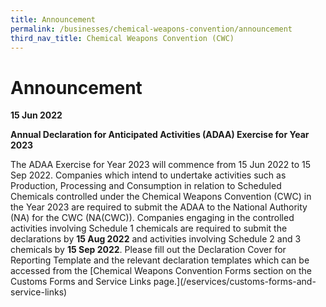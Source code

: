 ```yaml
---
title: Announcement
permalink: /businesses/chemical-weapons-convention/announcement
third_nav_title: Chemical Weapons Convention (CWC)
---
```

# Announcement 

**15 Jun 2022**

**Annual Declaration for Anticipated Activities (ADAA) Exercise for Year 2023**

The ADAA Exercise for Year 2023 will commence from 15 Jun 2022 to 15 Sep 2022. Companies which intend to undertake activities such as Production, Processing and Consumption in relation to Scheduled Chemicals controlled under the Chemical Weapons Convention (CWC) in the Year 2023 are required to submit the ADAA to the National Authority (NA) for the CWC (NA(CWC)). Companies engaging in the controlled activities involving Schedule 1 chemicals are required to submit the declarations by **15 Aug 2022** and activities involving Schedule 2 and 3 chemicals by **15 Sep 2022**. Please fill out the Declaration Cover for Reporting Template and the relevant declaration templates which can be accessed from the     [Chemical Weapons Convention Forms section on the Customs Forms and Service Links page.\](/eservices/customs-forms-and-service-links)